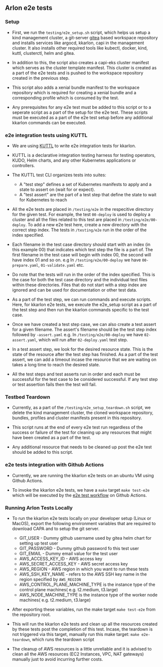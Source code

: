 ## Arlon e2e tests


### Setup

- First, we run the `testing/e2e_setup.sh` script, which helps us setup a kind management cluster, a git-server [gitea](https://gitea.io/en-us) based workspace repository and installs services like argocd, kkarlon, capi in the management cluster. It also installs other required tools like kubectl, docker, kind, kuttl, clusterctl, helm and gitea.
  
- In addition to this, the script also creates a capi-eks cluster manifest which serves as the cluster template manifest. This cluster is created as a part of the e2e tests and is pushed to the workspace repository created in the previous step.
  
- This script also adds a  xenial bundle manifest to the workspace repository which is required for creating a xenial bundle and a corresponding profile which is consumed by the test.

- Any prerequisites for any e2e test must be added to this script or to a seperate script as a part of the setup for the e2e test. These scripts must be executed as a part of the e2e test setup before any additional kkarlon commands can be executed.


### e2e integration tests using KUTTL

- We are using [KUTTL](https://kuttl.dev/) to write e2e integration tests for kkarlon.

- KUTTL is a declarative integration testing harness for testing operators, KUDO, Helm charts, and any other Kubernetes applications or controllers.

- The KUTTL test CLI organizes tests into suites:
  - A "test step" defines a set of Kubernetes manifests to apply and a state to assert on (wait for or expect).
  - A "test assert" are the part of a test step that define the state to wait for Kubernetes to reach
  
- All the e2e tests are placed in `/testing/e2e` in the respecitive directory for the given test. For example, the test `00-deploy` is used to deploy a cluster and all the files related to this test are placed in `/testing/e2e/00-deploy`. To add a new e2e test here, create a new directory with the correct step index. The tests in `/testing/e2e` run in the order of the index specified.

- Each filename in the test case directory should start with an index (in this example 00) that indicates which test step the file is a part of. The first filename in the test case will begin with index 00, the second will have index 01 and so on. e.g In `/testing/e2e/00-deploy` we have `00-prepare.yaml`, `01-validate.yaml` etc.

- Do note that the tests will run in the order of the index specified. This is the case for both the test case directory and the individual test files within these directories. Files that do not start with a step index are ignored and can be used for documentation or other test data.

- As a part of the test step, we can run commands and execute scripts. Here, for kkarlon e2e tests, we execute the e2e_setup script as a part of the test step and then run the kkarlon commands specific to the test case.

- Once we have created a test step case, we can also create a test assert for a given filename. The assert's filename should be the test step index followed by `-assert.yaml` e.g. In `/testing/e2e/00-deploy` we have `02-assert.yaml`, which will run after `02-deploy.yaml` test step.

- In a test assert step, we look for the desired resource state. This is the state of the resource after the test step has finished. As a part of the test assert, we can add a timeout incase the resource that we are waiting on takes a long time to reach the desired state.

- All the test steps and test asserts run in order and each must be successful for the test case to be considered successful. If any test step or test assertion fails then the test will fail.


### Testbed Teardown

- Currently, as a part of the `/testing/e2e_setup_teardown.sh` script, we delete the kind management cluster, the cloned workspace repository, bundles, profiles and cluster manifests present in this repository.

- This script runs at the end of every e2e test run regardless of the success or failure of the test for cleaning up any resources that might have been created as a part of the test.

- Any additional resource that needs to be cleaned up post the e2e test should be added to this script.


### e2e tests integration with Github Actions

- Currently, we are running the kkarlon e2e tests on an ubuntu VM using Github Actions.

- To invoke the kkarlon e2e tests, we have a `make` target `make test-e2e` which will be executed by the [e2e test workflow](https://github.com/kkarlonproj/kkarlon/blob/main/.github/workflows/e2e.yaml) on Github Actions.

### Running Arlon Tests Locally

- To run the kkarlon e2e tests locally on your developer setup (Linux or MacOS), export the following environment variables that are required to download CAPA and to setup the git server.
    - GIT_USER - Dummy github username used by gitea helm chart for setting up test user
    - GIT_PASSWORD - Dummy github password fo this test user
    - GIT_EMAIL - Dummy email value for the test user
    - AWS_ACCESS_KEY_ID - AWS access key
    - AWS_SECRET_ACCESS_KEY - AWS secret access key
    - AWS_REGION - AWS region in which you want to run these tests
    - AWS_SSH_KEY_NAME -  refers to the AWS SSH key name in the region specified by `AWS_REGION`
    - AWS_CONTROL_PLANE_MACHINE_TYPE is the instance type of the control plane machines( e.g. t2.medium, t3.large)
    - AWS_NODE_MACHINE_TYPE is the instance type of the worker node machines( e.g. t2.medium, t3.large)

- After exporting these variables, run the make target `make test-e2e` from the repository root.

- This will run the kkarlon e2e tests and clean up all the resources created by these tests post the completion of this test. Incase, the teardown is not triggered via this target, manually run this make target: `make e2e-teardown`, which runs the teardown script

- The cleanup of AWS resources is a little unreliable and it is advised to clean all the AWS resources (EC2 Instances, VPC, NAT gateways) manually just to avoid incurring further costs.
